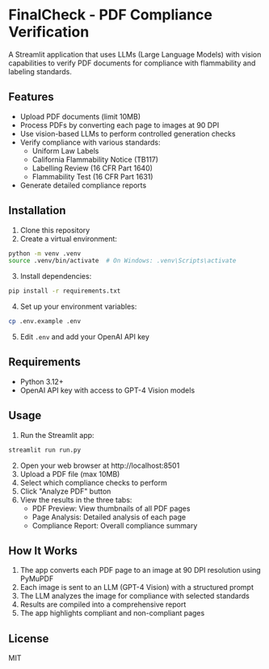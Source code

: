 # FinalCheck - PDF Compliance Verification

A Streamlit application that uses LLMs (Large Language Models) with vision capabilities to verify PDF documents for compliance with flammability and labeling standards.

## Features

- Upload PDF documents (limit 10MB)
- Process PDFs by converting each page to images at 90 DPI
- Use vision-based LLMs to perform controlled generation checks
- Verify compliance with various standards:
  - Uniform Law Labels
  - California Flammability Notice (TB117)
  - Labelling Review (16 CFR Part 1640)
  - Flammability Test (16 CFR Part 1631)
- Generate detailed compliance reports

## Installation

1. Clone this repository
2. Create a virtual environment:
```bash
python -m venv .venv
source .venv/bin/activate  # On Windows: .venv\Scripts\activate
```
3. Install dependencies:
```bash
pip install -r requirements.txt
```
4. Set up your environment variables:
```bash
cp .env.example .env
```
5. Edit `.env` and add your OpenAI API key

## Requirements

- Python 3.12+
- OpenAI API key with access to GPT-4 Vision models

## Usage

1. Run the Streamlit app:
```bash
streamlit run run.py
```
2. Open your web browser at http://localhost:8501
3. Upload a PDF file (max 10MB)
4. Select which compliance checks to perform
5. Click "Analyze PDF" button
6. View the results in the three tabs:
   - PDF Preview: View thumbnails of all PDF pages
   - Page Analysis: Detailed analysis of each page
   - Compliance Report: Overall compliance summary

## How It Works

1. The app converts each PDF page to an image at 90 DPI resolution using PyMuPDF
2. Each image is sent to an LLM (GPT-4 Vision) with a structured prompt
3. The LLM analyzes the image for compliance with selected standards
4. Results are compiled into a comprehensive report
5. The app highlights compliant and non-compliant pages

## License

MIT
